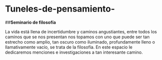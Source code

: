 # Tuneles-de-pensamiento-
##**Seminario de filosofía**

La vida está llena de incertidumbre y caminos angustiantes, entre todos los caminos que se nos presentan nos topamos con uno que puede ser tan estrecho como amplio, tan oscuro como iluminado, profundamente lleno o llamativamente vacío, se trata de la filosofía. En este espacio le dedicaremos menciones e investigaciones a tan interesante camino.  
